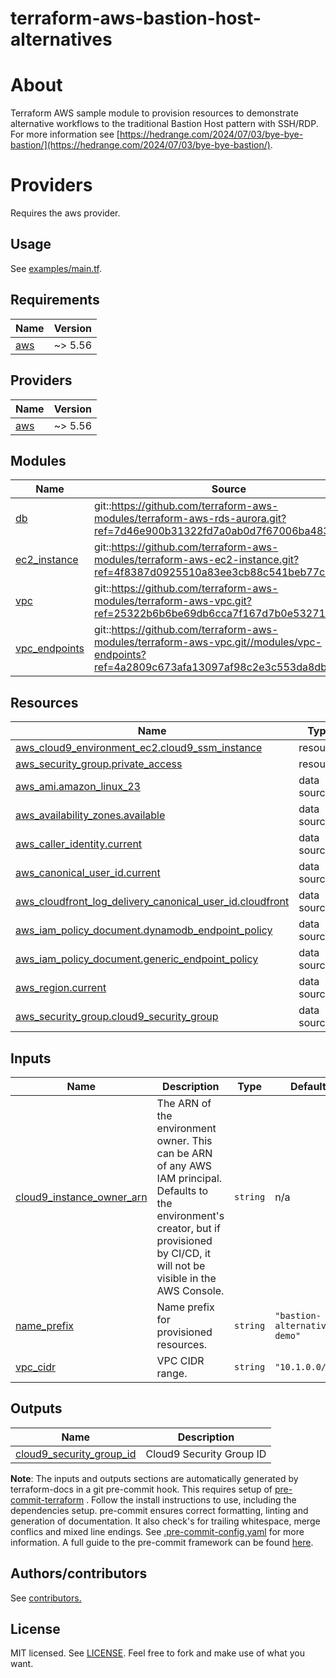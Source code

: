 # terraform-aws-bastion-host-alternatives

# About
Terraform AWS sample module to provision resources to demonstrate alternative workflows to the traditional Bastion Host pattern with SSH/RDP.
For more information see [https://hedrange.com/2024/07/03/bye-bye-bastion/](https://hedrange.com/2024/07/03/bye-bye-bastion/).

# Providers
Requires the aws provider.

## Usage
See [examples/main.tf](examples/main.tf).

<!-- BEGINNING OF PRE-COMMIT-TERRAFORM DOCS HOOK -->
## Requirements

| Name | Version |
|------|---------|
| <a name="requirement_aws"></a> [aws](#requirement\_aws) | ~> 5.56 |

## Providers

| Name | Version |
|------|---------|
| <a name="provider_aws"></a> [aws](#provider\_aws) | ~> 5.56 |

## Modules

| Name | Source | Version |
|------|--------|---------|
| <a name="module_db"></a> [db](#module\_db) | git::https://github.com/terraform-aws-modules/terraform-aws-rds-aurora.git?ref=7d46e900b31322fd7a0ab0d7f67006ba4836c995 |  |
| <a name="module_ec2_instance"></a> [ec2\_instance](#module\_ec2\_instance) | git::https://github.com/terraform-aws-modules/terraform-aws-ec2-instance.git?ref=4f8387d0925510a83ee3cb88c541beb77ce4bad6 |  |
| <a name="module_vpc"></a> [vpc](#module\_vpc) | git::https://github.com/terraform-aws-modules/terraform-aws-vpc.git?ref=25322b6b6be69db6cca7f167d7b0e5327156a595 |  |
| <a name="module_vpc_endpoints"></a> [vpc\_endpoints](#module\_vpc\_endpoints) | git::https://github.com/terraform-aws-modules/terraform-aws-vpc.git//modules/vpc-endpoints?ref=4a2809c673afa13097af98c2e3c553da8db766a9 |  |

## Resources

| Name | Type |
|------|------|
| [aws_cloud9_environment_ec2.cloud9_ssm_instance](https://registry.terraform.io/providers/hashicorp/aws/latest/docs/resources/cloud9_environment_ec2) | resource |
| [aws_security_group.private_access](https://registry.terraform.io/providers/hashicorp/aws/latest/docs/resources/security_group) | resource |
| [aws_ami.amazon_linux_23](https://registry.terraform.io/providers/hashicorp/aws/latest/docs/data-sources/ami) | data source |
| [aws_availability_zones.available](https://registry.terraform.io/providers/hashicorp/aws/latest/docs/data-sources/availability_zones) | data source |
| [aws_caller_identity.current](https://registry.terraform.io/providers/hashicorp/aws/latest/docs/data-sources/caller_identity) | data source |
| [aws_canonical_user_id.current](https://registry.terraform.io/providers/hashicorp/aws/latest/docs/data-sources/canonical_user_id) | data source |
| [aws_cloudfront_log_delivery_canonical_user_id.cloudfront](https://registry.terraform.io/providers/hashicorp/aws/latest/docs/data-sources/cloudfront_log_delivery_canonical_user_id) | data source |
| [aws_iam_policy_document.dynamodb_endpoint_policy](https://registry.terraform.io/providers/hashicorp/aws/latest/docs/data-sources/iam_policy_document) | data source |
| [aws_iam_policy_document.generic_endpoint_policy](https://registry.terraform.io/providers/hashicorp/aws/latest/docs/data-sources/iam_policy_document) | data source |
| [aws_region.current](https://registry.terraform.io/providers/hashicorp/aws/latest/docs/data-sources/region) | data source |
| [aws_security_group.cloud9_security_group](https://registry.terraform.io/providers/hashicorp/aws/latest/docs/data-sources/security_group) | data source |

## Inputs

| Name | Description | Type | Default | Required |
|------|-------------|------|---------|:--------:|
| <a name="input_cloud9_instance_owner_arn"></a> [cloud9\_instance\_owner\_arn](#input\_cloud9\_instance\_owner\_arn) | The ARN of the environment owner. This can be ARN of any AWS IAM principal. Defaults to the environment's creator, but if provisioned by CI/CD, it will not be visible in the AWS Console. | `string` | n/a | yes |
| <a name="input_name_prefix"></a> [name\_prefix](#input\_name\_prefix) | Name prefix for provisioned resources. | `string` | `"bastion-alternative-demo"` | no |
| <a name="input_vpc_cidr"></a> [vpc\_cidr](#input\_vpc\_cidr) | VPC CIDR range. | `string` | `"10.1.0.0/16"` | no |

## Outputs

| Name | Description |
|------|-------------|
| <a name="output_cloud9_security_group_id"></a> [cloud9\_security\_group\_id](#output\_cloud9\_security\_group\_id) | Cloud9 Security Group ID |
<!-- END OF PRE-COMMIT-TERRAFORM DOCS HOOK -->

**Note**: The inputs and outputs sections are automatically generated by terraform-docs in a git pre-commit hook. This requires setup of [pre-commit-terraform](https://github.com/antonbabenko/pre-commit-terraform) . Follow the install instructions to use, including the dependencies setup. pre-commit ensures correct formatting, linting and generation of documentation. It also check's for trailing whitespace, merge conflics and mixed line endings. See [.pre-commit-config.yaml](./.pre-commit-config.yaml) for more information. A full guide to the pre-commit framework can be found [here](https://pre-commit.com/).

## Authors/contributors

See [contributors.](https://github.com/haakond/terraform-aws-bastion-host-alternatives/graphs/contributors)

## License

MIT licensed. See [LICENSE](LICENSE). Feel free to fork and make use of what you want.
